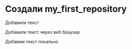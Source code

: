 ﻿# Создали my_first_repository

Добавили текст

Добавили текст через веб браузер

Добавим текст локально